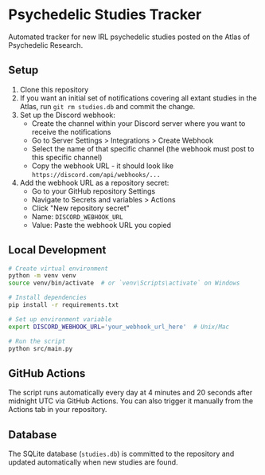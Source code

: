 # Psychedelic Studies Tracker

Automated tracker for new IRL psychedelic studies posted on the Atlas of Psychedelic Research.

## Setup

1. Clone this repository
2. If you want an initial set of notifications covering all extant studies in the Atlas, run `git rm studies.db` and commit the change.
3. Set up the Discord webhook:
   - Create the channel within your Discord server where you want to receive the notifications
   - Go to Server Settings > Integrations > Create Webhook
   - Select the name of that specific channel (the webhook must post to this specific channel)
   - Copy the webhook URL - it should look like `https://discord.com/api/webhooks/...`
4. Add the webhook URL as a repository secret:
   - Go to your GitHub repository Settings
   - Navigate to Secrets and variables > Actions
   - Click "New repository secret"
   - Name: `DISCORD_WEBHOOK_URL`
   - Value: Paste the webhook URL you copied

## Local Development

```bash
# Create virtual environment
python -m venv venv
source venv/bin/activate  # or `venv\Scripts\activate` on Windows

# Install dependencies
pip install -r requirements.txt

# Set up environment variable
export DISCORD_WEBHOOK_URL='your_webhook_url_here'  # Unix/Mac

# Run the script
python src/main.py
```

## GitHub Actions

The script runs automatically every day at 4 minutes and 20 seconds after midnight UTC via GitHub Actions.  You can also trigger it manually from the Actions tab in your repository.

## Database

The SQLite database (`studies.db`) is committed to the repository and updated automatically when new studies are found.
